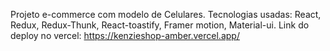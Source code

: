 Projeto e-commerce com modelo de Celulares. 
Tecnologias usadas: React, Redux, Redux-Thunk, React-toastify, Framer motion, Material-ui. 
Link do deploy no vercel: https://kenzieshop-amber.vercel.app/
